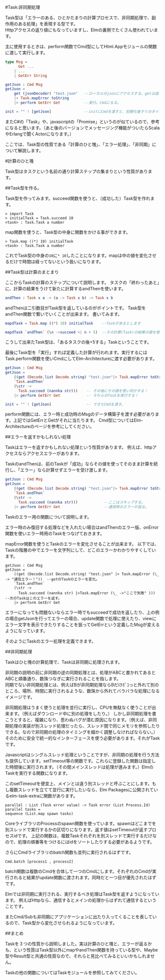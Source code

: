 #Task:非同期処理

Task型は「エラーのある、ひとかたまりの計算プロセスで、非同期処理で、副作用のある処理」を表現する型です。  
Httpアクセスの返り値にもなっていますし、Elmの裏側でたくさん使われています。

主に使用するときは、perform関数でCmd型にしてHtml.Appモジュールの関数に渡して実行します。

```elm
type Msg =
      Get ...
    | ...  
    | GetErr String

getJson : Cmd Msg
getJson =
    get (jsonDecoder) "test.json"   --ローカルのjsonにアクセスする。getは返り値がTask型
    |> Task.mapError toString
    |> perform GetErr Get           --実行。Cmdになる。

init = "" ! [getJson]               --initにCmdを渡すと、初期化後すぐのタイミングでhttpアクセスして値を取ってくる。
```

またC#の「Task」や、javascriptの「Promise」というのが似ているので、参考になると思います。（あと後のバージョンでメッセージング機能がついたらScalaやErlangで聞くActorになります。）

ここでは、Task型の性質である「計算のひと塊」、「エラー処理」、「非同期」について解説します。

#計算のひと塊

Task型はタスクという名前の通り計算ステップの集まりという性質があります。

##Task型を作る。

Task型を作ってみます。succeed関数を使うと、（成功した）Task型を作れます。

```
> import Task
> initialTask = Task.succeed 10
<task> : Task.Task a number

```

map関数を使うと、Task型の中身に関数をかける事ができます。

```
> Task.map ((*) 10) initialTask
<task> : Task.Task a number
```

これでTask型の中身の`10`に`* 10`したことになります。mapは中の値を変化させるだけで時間は経ってないという扱いになります。

##Task型は計算のまとまり

ここからTaskの計算のステップについて説明します。
タスクの「終わったあと」に、計算の結果をうけて新たに計算するandThenを使います。

```elm
andThen : Task x a -> (a -> Task x b) -> Task x b
```

andThenは二引数目がTask型を返しているのがポイントです。
Task型をandThen関数で繋いでいくことが出来ます。
書いてみます。

```elm
mapdTask = Task.map ((*) 10) initialTask    --Taskがあるとします

mapdTask `andThen` (\n ->succeed <| n + 5)  --その計算(Task)の結果の値を使って計算

```

こうして出来たTask型は、「あるタスクの後+5する」Taskということです。


最後にTask型を「実行」すれば定義した計算が行われます。実行するにはTask.perform関数を使いCmdにしてElm-Architectureに渡す必要があります。

```elm
getJson : Cmd Msg
getJson =
    ((get (Decode.list Decode.string) "test.json"|> Task.mapError toString) --通信するTask
    `Task.andThen`
    (\str ->
      Task.succeed (nannka str)))    -- その後にその値を使い何かする！
    |> perform GetErr Get            -- それらのTaskを実行する！

init = "" ! [getJson]                -- できたCmdを渡す。
```

perform関数には、エラー時と成功時のMsgのデータ構築子を渡す必要があります。上記ではGetErrとGetがそれに当たります。
Cmd型についてはElm-Architectureのページを参考にしてください。

##エラーを返すかもしれない処理

Taskはエラーを返すかもしれない処理という性質があります。
例えば、httpアクセスならアクセスエラーがあります。

TaskのandThenは、前のTaskが「成功」ならその値を使ってそのまま計算を続行し、「エラー」なら計算せずエラーを受け渡します。

```elm
getJson : Cmd Msg
getJson =
    ((get (Decode.list Decode.string) "test.json"|> Task.mapError toString) --アクセスするタスクがエラーになると
    `Task.andThen`
    (\str ->
      Task.succeed (nannka str)))            --ここはスキップする。
    |> perform GetErr Get                    --通信時のエラーが返る。

```

Taskのエラー用の関数について説明します。

エラー時のみ復旧する処理などを入れたい場合はandThenのエラー版、onError関数を使いエラー時用のTaskをつなげておきます。

mapError関数を使うとTaskのエラーを変化させることが出来ます。
以下では、Taskの階層の中でエラーを文字列にして、どこのエラーかわかりやすくしています。

```
getJson : Cmd Msg
getJson =
    ((get (Decode.list Decode.string) "test.json" |> Task.mapError (\_ -> "通信エラー！"))  --getのTaskのエラーを変化。
    `Task.andThen`
    (\str ->
      Task.succeed (nannka str) |>Task.mapError (\_ ->"ここで失敗" )))  --次のTaskはこのエラーを返す。
    |> perform GetErr Get
```

エラーになっても問題ないならエラー時でもsucceedで成功を返したり、上の例の場合getJsonを行ってエラーの場合、update関数で処理に使えたり、viewにエラー文字を表示できたりすることを狙ってGetErrという定義したMsgが変えるようになっています。

そのようにTaskのエラー処理を定義できます。

##非同期処理

Taskはひと塊の計算処理で、Taskは非同期に処理されます。

非同期の説明の前に非同期の逆の同期処理とは、処理がABCと書かれてあるとABCと順番通り、数珠つなぎに実行されることを指します。  
同期でない非同期処理とは、例えばBが非同期処理ならBだけﾎﾟｺっと外れて別のところ、場所、時間に実行されるような、数珠から外れてバラバラな処理になるイメージです。

非同期処理はうまく使うと処理を並行に実行し、CPUを無駄なく使うことが出来ます。（例えばダウンロード中に別の処理をしたり。）
しかし非同期処理を書こうとすると、複雑になり、思わぬバグが潜む原因になります。（例えば、非同期処理の実装が別スレッド処理だったら、スレッド間で同じメモリを参照したりできる。なので非同期の処理のタイミングを細かく調整しなければならない。）  
そのために安全で統一的なインターフェースを使う必要があります。それがTaskです。

Javascriptはシングルスレッド処理ということですが、非同期の処理を行う方法も提供しています。setTimeout等の関数です。これらに登録した関数は指定した時間後に実行されます。（その間メインスレッドは処理が進みます。）ElmのTaskを実行する関数になります。

このsetTimeoutを便宜上、メインとは違う別スレッドと呼ぶことにします。もし複数スレッドを立てて並行に実行したいなら、Elm Packagesに公開されているelm-task-extraに関数があります。

```
parallel : List (Task error value) -> Task error (List Process.Id)
parallel tasks =
sequence (List.map spawn tasks)
```

CoreライブラリのProcessのspawn関数を使っています。spawnはどこまでを別スレッドで実行するかの区切りになります。返す値はsetTimeoutが返すプロセスidです。
上記の関数は、複数Taskそれぞれを別スレッドで実行するだけなので、処理の順番等をつけるにはidをソートしたりする必要があるようです。

さらにCmdライブラリのbatch関数も並列に実行されるはずです。

```
Cmd.batch [process1 , process2]
```

batch関数は複数のCmdを合体して一つのCmdにします。それぞれのCmdが実行されると結果がupdate関数に渡されます。同時だと一つ目が優先されたはずです。

Elmでは非同期に実行される、実行するべき処理はTask型を返すようになっています。
例えばHttpなら、通信するとメインの処理からはずれて通信するということです。

またCmd/Subも非同期にアプリケーションに出たり入ってくることを表しているので、Task型から変化させられるようになっています。

##まとめ

Taskを３つの性質から説明しました。実は計算のひと塊と、エラーが返るかも、という性質はTask型以外にmapやandThen関数を持っている型や、Maybe型やResult型と共通の性質なので、それらと見比べてみるといいかもしれません。

Taskの他の関数についてはTaskモジュールを参照してみてください。
